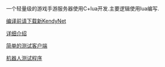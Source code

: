 一个轻量级的游戏手游服务器使用C+lua开发.主要逻辑使用lua编写.


[编译前请下载新KendyNet](https://github.com/sniperHW/KendyNet)


[详细介绍](https://github.com/sniperHW/Survive/blob/master/Survive/doc/README.md)

[简单的测试客户端](https://github.com/sniperHW/MyCocos2dxTest/tree/master/TiledMap)

[机器人测试程序](https://github.com/sniperHW/Survive/blob/master/testclient.c)


